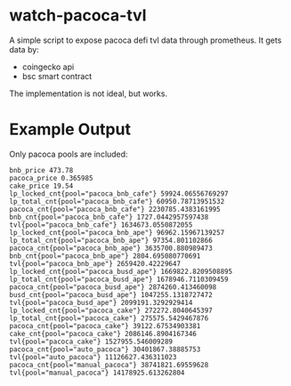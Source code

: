 # watch-pacoca-tvl
A simple script to expose pacoca defi tvl data through prometheus. It gets data by:
- coingecko api
- bsc smart contract

The implementation is not ideal, but works.

# Example Output
Only pacoca pools are included:
```
bnb_price 473.78
pacoca_price 0.365985
cake_price 19.54
lp_locked_cnt{pool="pacoca_bnb_cafe"} 59924.06556769297
lp_total_cnt{pool="pacoca_bnb_cafe"} 60950.78713951532
pacoca_cnt{pool="pacoca_bnb_cafe"} 2230785.4383161995
bnb_cnt{pool="pacoca_bnb_cafe"} 1727.0442957597438
tvl{pool="pacoca_bnb_cafe"} 1634673.0550872055
lp_locked_cnt{pool="pacoca_bnb_ape"} 96962.15967139257
lp_total_cnt{pool="pacoca_bnb_ape"} 97354.801102866
pacoca_cnt{pool="pacoca_bnb_ape"} 3635700.880989473
bnb_cnt{pool="pacoca_bnb_ape"} 2804.695080770691
tvl{pool="pacoca_bnb_ape"} 2659420.42229647
lp_locked_cnt{pool="pacoca_busd_ape"} 1669822.8209508895
lp_total_cnt{pool="pacoca_busd_ape"} 1678946.7110309459
pacoca_cnt{pool="pacoca_busd_ape"} 2874260.413460098
busd_cnt{pool="pacoca_busd_ape"} 1047255.1318727472
tvl{pool="pacoca_busd_ape"} 2099191.3292929414
lp_locked_cnt{pool="pacoca_cake"} 272272.8040645397
lp_total_cnt{pool="pacoca_cake"} 275575.5429467876
pacoca_cnt{pool="pacoca_cake"} 39122.67534903381
cake_cnt{pool="pacoca_cake"} 2086146.8904167346
tvl{pool="pacoca_cake"} 1527955.546009289
pacoca_cnt{pool="auto_pacoca"} 30401867.38885753
tvl{pool="auto_pacoca"} 11126627.436311023
pacoca_cnt{pool="manual_pacoca"} 38741821.69559628
tvl{pool="manual_pacoca"} 14178925.613262804
```
